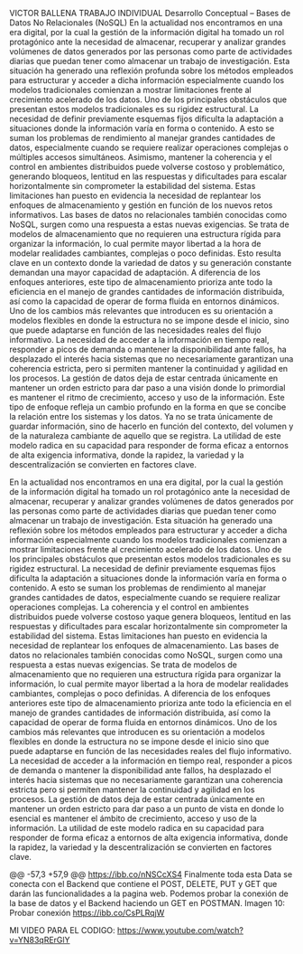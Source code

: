 VICTOR BALLENA TRABAJO INDIVIDUAL
Desarrollo Conceptual – Bases de Datos No Relacionales (NoSQL)
En la actualidad nos encontramos en una era digital, por la cual la gestión de la información digital ha tomado un rol protagónico ante la necesidad de almacenar, recuperar y analizar grandes volúmenes de datos generados por las personas como parte de actividades diarias que puedan tener como almacenar un trabajo de investigación. Esta situación ha generado una reflexión profunda sobre los métodos empleados para estructurar y acceder a dicha información especialmente cuando los modelos tradicionales comienzan a mostrar limitaciones frente al crecimiento acelerado de los datos.
Uno de los principales obstáculos que presentan estos modelos tradicionales es su rigidez estructural. La necesidad de definir previamente esquemas fijos dificulta la adaptación a situaciones donde la información varía en forma o contenido. A esto se suman los problemas de rendimiento al manejar grandes cantidades de datos, especialmente cuando se requiere realizar operaciones complejas o múltiples accesos simultáneos. Asimismo, mantener la coherencia y el control en ambientes distribuidos puede volverse costoso y problemático, generando bloqueos, lentitud en las respuestas y dificultades para escalar horizontalmente sin comprometer la estabilidad del sistema. Estas limitaciones han puesto en evidencia la necesidad de replantear los enfoques de almacenamiento y gestión en función de los nuevos retos informativos.
Las bases de datos no relacionales también conocidas como NoSQL, surgen como una respuesta a estas nuevas exigencias. Se trata de modelos de almacenamiento que no requieren una estructura rígida para organizar la información, lo cual permite mayor libertad a la hora de modelar realidades cambiantes, complejas o poco definidas. Esto resulta clave en un contexto donde la variedad de datos y su generación constante demandan una mayor capacidad de adaptación.
A diferencia de los enfoques anteriores, este tipo de almacenamiento prioriza ante todo la eficiencia en el manejo de grandes cantidades de información distribuida, así como la capacidad de operar de forma fluida en entornos dinámicos. Uno de los cambios más relevantes que introducen es su orientación a modelos flexibles en donde la estructura no se impone desde el inicio, sino que puede adaptarse en función de las necesidades reales del flujo informativo.
La necesidad de acceder a la información en tiempo real, responder a picos de demanda o mantener la disponibilidad ante fallos, ha desplazado el interés hacia sistemas que no necesariamente garantizan una coherencia estricta, pero si permiten mantener la continuidad y agilidad en los procesos. La gestión de datos deja de estar centrada únicamente en mantener un orden estricto para dar paso a una visión donde lo primordial es mantener el ritmo de crecimiento, acceso y uso de la información.
Este tipo de enfoque refleja un cambio profundo en la forma en que se concibe la relación entre los sistemas y los datos. Ya no se trata únicamente de guardar información, sino de hacerlo en función del contexto, del volumen y de la naturaleza cambiante de aquello que se registra. La utilidad de este modelo radica en su capacidad para responder de forma eficaz a entornos de alta exigencia informativa, donde la rapidez, la variedad y la descentralización se convierten en factores clave.

En la actualidad nos encontramos en una era digital, por la cual la gestión de la información digital ha tomado un rol protagónico ante la necesidad de almacenar, recuperar y analizar grandes volúmenes de datos generados por las personas como parte de actividades diarias que puedan tener como almacenar un trabajo de investigación. Esta situación ha generado una reflexión sobre los métodos empleados para estructurar y acceder a dicha información especialmente cuando los modelos tradicionales comienzan a mostrar limitaciones frente al crecimiento acelerado de los datos.
Uno de los principales obstáculos que presentan estos modelos tradicionales es su rigidez estructural. La necesidad de definir previamente esquemas fijos dificulta la adaptación a situaciones donde la información varía en forma o contenido. A esto se suman los problemas de rendimiento al manejar grandes cantidades de datos, especialmente cuando se requiere realizar operaciones complejas.
La coherencia y el control en ambientes distribuidos puede volverse costoso yaque genera bloqueos, lentitud en las respuestas y dificultades para escalar horizontalmente sin comprometer la estabilidad del sistema. Estas limitaciones han puesto en evidencia la necesidad de replantear los enfoques de almacenamiento.
Las bases de datos no relacionales también conocidas como NoSQL, surgen como una respuesta a estas nuevas exigencias. Se trata de modelos de almacenamiento que no requieren una estructura rígida para organizar la información, lo cual permite mayor libertad a la hora de modelar realidades cambiantes, complejas o poco definidas.
A diferencia de los enfoques anteriores este tipo de almacenamiento prioriza ante todo la eficiencia en el manejo de grandes cantidades de información distribuida, así como la capacidad de operar de forma fluida en entornos dinámicos. Uno de los cambios más relevantes que introducen es su orientación a modelos flexibles en donde la estructura no se impone desde el inicio sino que puede adaptarse en función de las necesidades reales del flujo informativo.
La necesidad de acceder a la información en tiempo real, responder a picos de demanda o mantener la disponibilidad ante fallos, ha desplazado el interés hacia sistemas que no necesariamente garantizan una coherencia estricta pero si permiten mantener la continuidad y agilidad en los procesos. 
La gestión de datos deja de estar centrada únicamente en mantener un orden estricto para dar paso a un punto de vista en donde lo esencial es mantener el ámbito de crecimiento, acceso y uso de la información. La utilidad de este modelo radica en su capacidad para responder de forma eficaz a entornos de alta exigencia informativa, donde la rapidez, la variedad y la descentralización se convierten en factores clave.



@@ -57,3 +57,9 @@ https://ibb.co/nNSCcXS4
Finalmente toda esta Data se conecta con el Backend que contiene el POST, DELETE, PUT y GET que darán las funcionalidades a la pagina web. Podemos probar la conexión de la base de datos y el Backend haciendo un GET en POSTMAN.
Imagen 10: Probar conexión
https://ibb.co/CsPLRqjW





MI VIDEO PARA EL CODIGO: https://www.youtube.com/watch?v=YN83qRErGlY
